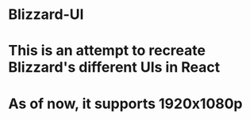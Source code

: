 # Blizzard-UI

# This is an attempt to recreate Blizzard's different UIs in React

# As of now, it supports 1920x1080p
